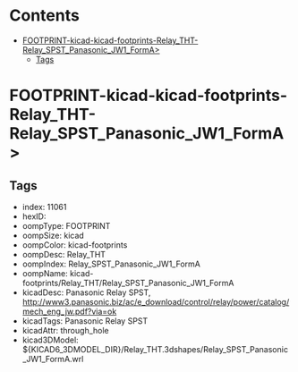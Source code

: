 



Contents
========

* [FOOTPRINT-kicad-kicad-footprints-Relay_THT-Relay_SPST_Panasonic_JW1_FormA>](#footprint-kicad-kicad-footprints-relay_tht-relay_spst_panasonic_jw1_forma)
	* [Tags](#tags)

# FOOTPRINT-kicad-kicad-footprints-Relay_THT-Relay_SPST_Panasonic_JW1_FormA>

## Tags

- index: 11061
- hexID: 
- oompType: FOOTPRINT
- oompSize: kicad
- oompColor: kicad-footprints
- oompDesc: Relay_THT
- oompIndex: Relay_SPST_Panasonic_JW1_FormA
- oompName: kicad-footprints/Relay_THT/Relay_SPST_Panasonic_JW1_FormA
- kicadDesc: Panasonic Relay SPST, http://www3.panasonic.biz/ac/e_download/control/relay/power/catalog/mech_eng_jw.pdf?via=ok
- kicadTags: Panasonic Relay SPST
- kicadAttr: through_hole
- kicad3DModel: ${KICAD6_3DMODEL_DIR}/Relay_THT.3dshapes/Relay_SPST_Panasonic_JW1_FormA.wrl
